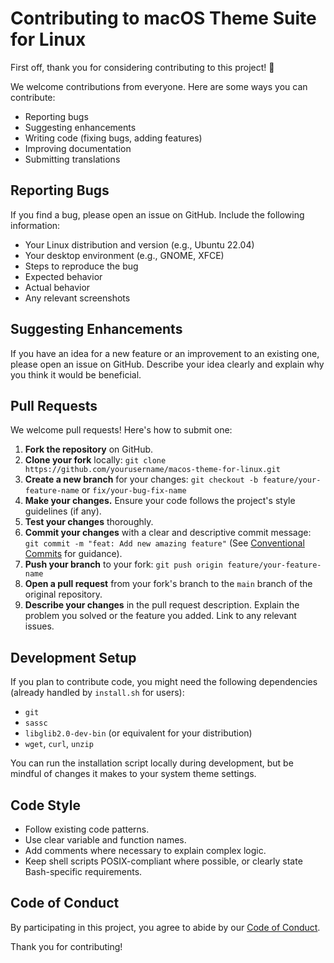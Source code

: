 # Contributing to macOS Theme Suite for Linux

First off, thank you for considering contributing to this project! 🎉

We welcome contributions from everyone. Here are some ways you can contribute:

- Reporting bugs
- Suggesting enhancements
- Writing code (fixing bugs, adding features)
- Improving documentation
- Submitting translations

## Reporting Bugs

If you find a bug, please open an issue on GitHub. Include the following information:

- Your Linux distribution and version (e.g., Ubuntu 22.04)
- Your desktop environment (e.g., GNOME, XFCE)
- Steps to reproduce the bug
- Expected behavior
- Actual behavior
- Any relevant screenshots

## Suggesting Enhancements

If you have an idea for a new feature or an improvement to an existing one, please open an issue on GitHub. Describe your idea clearly and explain why you think it would be beneficial.

## Pull Requests

We welcome pull requests! Here's how to submit one:

1.  **Fork the repository** on GitHub.
2.  **Clone your fork** locally: `git clone https://github.com/yourusername/macos-theme-for-linux.git`
3.  **Create a new branch** for your changes: `git checkout -b feature/your-feature-name` or `fix/your-bug-fix-name`
4.  **Make your changes.** Ensure your code follows the project's style guidelines (if any).
5.  **Test your changes** thoroughly.
6.  **Commit your changes** with a clear and descriptive commit message: `git commit -m "feat: Add new amazing feature"` (See [Conventional Commits](https://www.conventionalcommits.org/) for guidance).
7.  **Push your branch** to your fork: `git push origin feature/your-feature-name`
8.  **Open a pull request** from your fork's branch to the `main` branch of the original repository.
9.  **Describe your changes** in the pull request description. Explain the problem you solved or the feature you added. Link to any relevant issues.

## Development Setup

If you plan to contribute code, you might need the following dependencies (already handled by `install.sh` for users):

- `git`
- `sassc`
- `libglib2.0-dev-bin` (or equivalent for your distribution)
- `wget`, `curl`, `unzip`

You can run the installation script locally during development, but be mindful of changes it makes to your system theme settings.

## Code Style

- Follow existing code patterns.
- Use clear variable and function names.
- Add comments where necessary to explain complex logic.
- Keep shell scripts POSIX-compliant where possible, or clearly state Bash-specific requirements.

## Code of Conduct

By participating in this project, you agree to abide by our [Code of Conduct](CODE_OF_CONDUCT.md).

Thank you for contributing!
